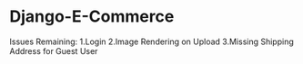 # Django-E-Commerce

Issues Remaining:
1.Login
2.Image Rendering on Upload
3.Missing Shipping Address for Guest User 
